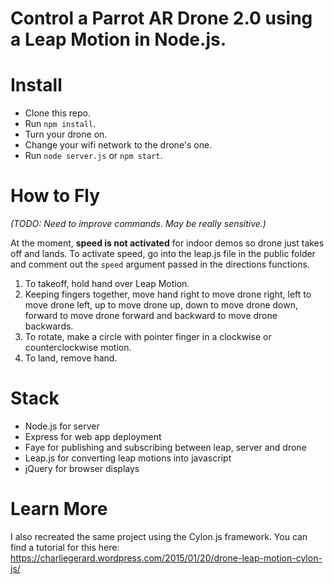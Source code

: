 # Control a Parrot AR Drone 2.0 using a Leap Motion in Node.js.

# Install

* Clone this repo.
* Run `npm install`.
* Turn your drone on.
* Change your wifi network to the drone's one.
* Run `node server.js` or `npm start`.

# How to Fly

*(TODO: Need to improve commands. May be really sensitive.)*

At the moment, **speed is not activated** for indoor demos so drone just takes off and lands.
To activate speed, go into the leap.js file in the public folder and comment out the `speed` argument passed in the directions functions.

1. To takeoff, hold hand over Leap Motion.
2. Keeping fingers together, move hand right to move drone right, left to move drone left, up to move drone up, down to move drone down, forward to move drone forward and backward to move drone backwards.
3. To rotate, make a circle with pointer finger in a clockwise or counterclockwise motion.
4. To land, remove hand.

# Stack

* Node.js for server
* Express for web app deployment
* Faye for publishing and subscribing between leap, server and drone
* Leap.js for converting leap motions into javascript
* jQuery for browser displays

# Learn More

I also recreated the same project using the Cylon.js framework. You can find a tutorial for this here: https://charliegerard.wordpress.com/2015/01/20/drone-leap-motion-cylon-js/
